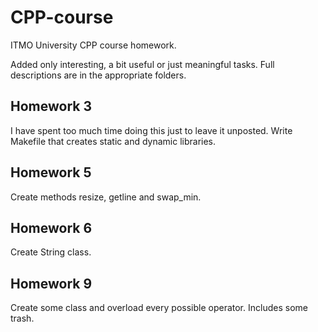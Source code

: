 # CPP-course
ITMO University CPP course homework.

Added only interesting, a bit useful or just meaningful tasks. Full descriptions are in the appropriate folders.

## Homework 3
I have spent too much time doing this just to leave it unposted.
Write Makefile that creates static and dynamic libraries.

## Homework 5
Create methods resize, getline and swap_min.

## Homework 6
Create String class.

## Homework 9
Create some class and overload every possible operator. Includes some trash.
